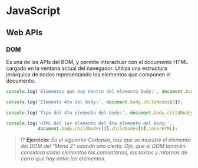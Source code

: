 # JavaScript
## Web APIs

### <abbr title="Document Object Model">DOM</abbr>

Es una de las APIs del BOM, y permite interactuar con el documento HTML cargado en la ventana actual del navegador. Utiliza una estructura jerárquica de nodos representando los elementos que componen el documento.

```js
console.log('Elementos que hay dentro del elemento body:', document.body.childNodes);

console.log('Elemento 4to del body:', document.body.childNodes[3]);

console.log('Tipo del 4to elemento del body:', document.body.childNodes[3].nodeName);

console.log('HTML del 1er elemento del 4to elemento del body:', 
            document.body.childNodes[3].childNodes[0].innerHTML);
```

> ⁉️ **Ejercicio:** _En el siguiente Codepen, haz que se muestre el elemento del DOM del "Menú 2" usando una alerta. Ojo, que el DOM también considera como elementos los comentarios, los textos y retornos de carro que hay entre los elementos._

<div class="codepen" data-prefill data-height="350" data-theme-id="light" data-default-tab="js,html" data-editable="true" style="opacity:0">
  <pre data-lang="html">&lt;body>
&lt;header>&lt;h1>Cabecera&lt;/h1>&lt;/header>
&lt;nav>
  &lt;ul>
    &lt;li>&lt;a href="#">Menú 1&lt;/a>&lt;/li>
    &lt;!-- Muestra el hijo de este elemento de abajo --> 
    &lt;li>&lt;a href="#">Menú 2&lt;/a>&lt;/li>
  &lt;/ul>
&lt;/nav>
&lt;footer>&lt;p>Pie de página&lt;/p>&lt;/footer>
&lt;body></pre>
  <pre data-lang="js">// Usa un alert para mostrar el HTML del elemento
</pre></div>